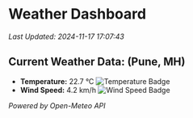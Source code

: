 
# Weather Dashboard

_Last Updated: 2024-11-17 17:07:43_

## Current Weather Data: (Pune, MH)
- **Temperature:** 22.7 °C ![Temperature Badge](https://img.shields.io/badge/Temperature-Medium%20Temp-green)
- **Wind Speed:** 4.2 km/h ![Wind Speed Badge](https://img.shields.io/badge/Wind%20Speed-Low%20Wind-blue)

*Powered by Open-Meteo API*
